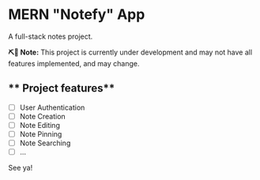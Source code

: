 # MERN "Notefy" App
A full-stack notes project.

**⛏🧱 Note:** This project is currently under development and may not have all features implemented, and may change.


## ** Project features**
- [ ] User Authentication
- [ ] Note Creation
- [ ] Note Editing
- [ ] Note Pinning
- [ ] Note Searching
- [ ] ...

See ya!